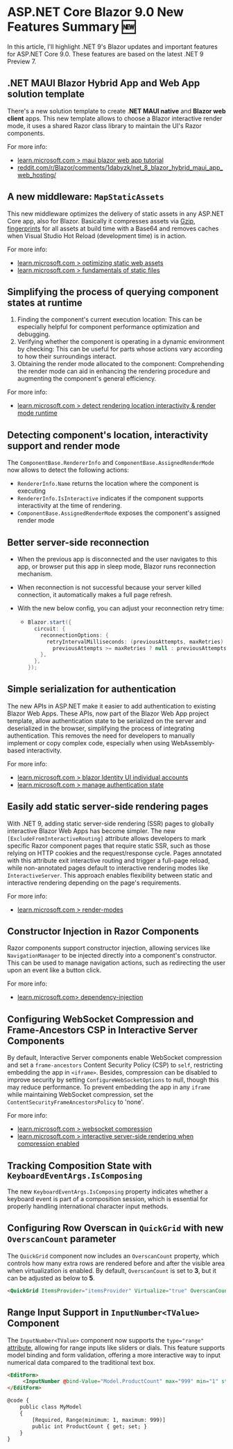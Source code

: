 # ASP.NET Core Blazor 9.0 New Features Summary 🆕

In this article, I'll highlight .NET 9's Blazor updates and important features for ASP.NET Core 9.0. These features are based on the latest .NET 9 Preview 7. 

## .NET MAUI Blazor Hybrid App and Web App solution template

There's a new solution template to create .**NET MAUI native** and **Blazor web client** apps. This new template allows to choose a Blazor interactive render mode, it uses a shared Razor class library to maintain the UI's Razor components.

For more info:

* [learn.microsoft.com > maui blazor web app tutorial](https://learn.microsoft.com/en-us/aspnet/core/blazor/hybrid/tutorials/maui-blazor-web-app?view=aspnetcore-9.0)
* [reddit.com/r/Blazor/comments/1dabyzk/net_8_blazor_hybrid_maui_app_web_hosting/](https://www.reddit.com/r/Blazor/comments/1dabyzk/net_8_blazor_hybrid_maui_app_web_hosting/)



## A new middleware: `MapStaticAssets` 

This new middleware optimizes the delivery of static assets in any ASP.NET Core app, also for Blazor. Basically it compresses assets via [Gzip](https://datatracker.ietf.org/doc/html/rfc1952), [fingerprints](https://developer.mozilla.org/docs/Glossary/Fingerprinting) for all assets at build time with a Base64 and removes caches when Visual Studio Hot Reload (development time) is in action.

For more info:

* [learn.microsoft.com > optimizing static web assets](https://learn.microsoft.com/en-us/aspnet/core/release-notes/aspnetcore-9.0?view=aspnetcore-8.0#optimizing-static-web-asset-delivery)
* [learn.microsoft.com > fundamentals of static files](https://learn.microsoft.com/en-us/aspnet/core/blazor/fundamentals/static-files?view=aspnetcore-9.0#static-asset-middleware)



##  Simplifying the process of querying component states at runtime

1. Finding the component's current execution location: This can be especially helpful for component performance optimization and debugging. 
2. Verifying whether the component is operating in a dynamic environment by checking: This can be useful for parts whose actions vary according to how their surroundings interact.
3. Obtaining the render mode allocated to the component: Comprehending the render mode can aid in enhancing the rendering procedure and augmenting the component's general efficiency.

For more info:

* [learn.microsoft.com > detect rendering location interactivity & render mode runtime](https://learn.microsoft.com/en-us/aspnet/core/blazor/components/render-modes?view=aspnetcore-9.0#detect-rendering-location-interactivity-and-assigned-render-mode-at-runtime)



## Detecting component's location, interactivity support and render mode

The `ComponentBase.RendererInfo` and `ComponentBase.AssignedRenderMode`  now allows to detect the following actions:

* `RendererInfo.Name` returns the location where the component is executing
* `RendererInfo.IsInteractive` indicates if the component supports interactivity at the time of rendering. 
* `ComponentBase.AssignedRenderMode` exposes the component's assigned render mode



## Better server-side reconnection 

* When the previous app is disconnected and the user navigates to this app, or browser put this app in sleep mode, Blazor runs reconnection mechanism.

* When reconnection is not successful because your server killed connection, it automatically makes a full page refresh.

* With the new below config, you can adjust your reconnection retry time:

  * ```csharp
    Blazor.start({
      circuit: {
        reconnectionOptions: {
          retryIntervalMilliseconds: (previousAttempts, maxRetries) => 
            previousAttempts >= maxRetries ? null : previousAttempts * 1000
        },
      },
    });
    ```



## Simple serialization for authentication

The new APIs in ASP.NET make it easier to add authentication to existing Blazor Web Apps. These APIs, now part of the Blazor Web App project template, allow authentication state to be serialized on the server and deserialized in the browser, simplifying the process of integrating authentication. This removes the need for developers to manually implement or copy complex code, especially when using WebAssembly-based interactivity.

For more info:

- [learn.microsoft.com > blazor Identity UI individual accounts](https://learn.microsoft.com/en-us/aspnet/core/blazor/security/server/?view=aspnetcore-9.0#blazor-identity-ui-individual-accounts)
- [learn.microsoft.com > manage authentication state](https://learn.microsoft.com/en-us/aspnet/core/blazor/security/server/?view=aspnetcore-9.0#manage-authentication-state-in-blazor-web-apps)



## Easily add static server-side rendering pages

With .NET 9, adding static server-side rendering (SSR) pages to globally interactive Blazor Web Apps has become simpler. The new `[ExcludeFromInteractiveRouting]` attribute allows developers to mark specific Razor component pages that require static SSR, such as those relying on HTTP cookies and the request/response cycle. Pages annotated with this attribute exit interactive routing and trigger a full-page reload, while non-annotated pages default to interactive rendering modes like `InteractiveServer`. This approach enables flexibility between static and interactive rendering depending on the page's requirements.

For more info:

* [learn.microsoft.com > render-modes](https://learn.microsoft.com/en-us/aspnet/core/blazor/components/render-modes?view=aspnetcore-9.0#static-ssr-pages-in-a-globally-interactive-app)



## Constructor Injection in Razor Components

Razor components support constructor injection, allowing services like `NavigationManager` to be injected directly into a component's constructor. This can be used to manage navigation actions, such as redirecting the user upon an event like a button click.

For more info:

* [learn.microsoft.com> dependency-injection](https://learn.microsoft.com/en-us/aspnet/core/blazor/fundamentals/dependency-injection?view=aspnetcore-9.0#request-a-service-in-a-component)



## Configuring WebSocket Compression and Frame-Ancestors CSP in Interactive Server Components

By default, Interactive Server components enable WebSocket compression and set a `frame-ancestors` Content Security Policy (CSP) to `self`, restricting embedding the app in `<iframe>`. Besides, compression can be disabled to improve security by setting `ConfigureWebSocketOptions` to null, though this may reduce performance. To prevent embedding the app in any `iframe` while maintaining WebSocket compression, set the `ContentSecurityFrameAncestorsPolicy` to 'none'.

For more info:

- [learn.microsoft.com > websocket compression](https://learn.microsoft.com/en-us/aspnet/core/blazor/fundamentals/signalr?view=aspnetcore-9.0#websocket-compression-for-interactive-server-components)
- [learn.microsoft.com > interactive server-side rendering when compression enabled](https://learn.microsoft.com/en-us/aspnet/core/blazor/security/server/interactive-server-side-rendering?view=aspnetcore-9.0#interactive-server-components-with-websocket-compression-enabled)



## Tracking Composition State with `KeyboardEventArgs.IsComposing`

The new `KeyboardEventArgs.IsComposing` property indicates whether a keyboard event is part of a composition session, which is essential for properly handling international character input methods.



## Configuring Row Overscan in `QuickGrid` with new `OverscanCount` parameter

The `QuickGrid` component now includes an `OverscanCount` property, which controls how many extra rows are rendered before and after the visible area when virtualization is enabled. By default, `OverscanCount` is set to **3**, but it can be adjusted as below to **5**.

```html
<QuickGrid ItemsProvider="itemsProvider" Virtualize="true" OverscanCount="5">...</QuickGrid>
```



## Range Input Support in `InputNumber<TValue>` Component

The `InputNumber<TValue>` component now supports the `type="range"` [attribute](https://developer.mozilla.org/en-US/docs/Web/HTML/Element/input/range), allowing for range inputs like sliders or dials. This feature supports model binding and form validation, offering a more interactive way to input numerical data compared to the traditional text box.

```html
<EditForm>
     <InputNumber @bind-Value="Model.ProductCount" max="999" min="1" step="1" type="range" />
</EditForm>

@code {
    public class MyModel
    {
        [Required, Range(minimum: 1, maximum: 999)]
        public int ProductCount { get; set; }
    }
}
```



